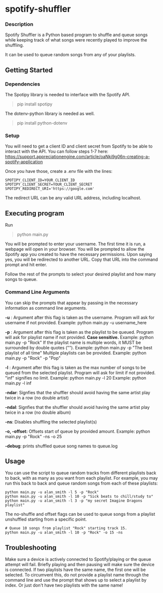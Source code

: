# spotify-shuffler

### Description
Spotify Shuffler is a Python based program to shuffle and queue songs while keeping track of what songs were recently played to improve the shuffling.

It can be used to queue random songs from any of your playlists.

## Getting Started

### Dependencies

The Spotipy library is needed to interface with the Spotify API.

> pip install spotipy


The dotenv-python library is needed as well.

> pip install python-dotenv


### Setup

You will need to get a client ID and client secret from Spotify to be able to interact with the API. You can follow steps 1-7 here:
https://support.appreciationengine.com/article/oaNki9g06n-creating-a-spotify-application

Once you have those, create a .env file with the lines:
```
SPOTIPY_CLIENT_ID=YOUR_CLIENT_ID
SPOTIPY_CLIENT_SECRET=YOUR_CLIENT_SECRET
SPOTIPY_REDIRECT_URI='https://google.com'
```

The redirect URL can be any valid URL address, including localhost.

## Executing program

Run
> python main.py

You will be prompted to enter your username. The first time it is run, a webpage will open in your browser. You will be prompted to allow the Spotify app you created to have the necessary permissions. Upon saying yes, you will be redirected to another URL. Copy that URL into the command prompt and hit enter.

Follow the rest of the prompts to select your desired playlist and how many songs to queue.

### Command Line Arguments

You can skip the prompts that appear by passing in the necessary information as command line arguments.

**-u** : Argument after this flag is taken as the username. Program will ask for username if not provided. 
Example: python main.py -u username_here

**-p** : Argument after this flag is taken as the playlist to be queued. Program will ask for playlist name if not provided. **Case sensitive.**
Example: python main.py -p "Rock"
If the playlist name is multiple words, it MUST be surrounded by double quotes ("").
Example: python main.py -p "The best playlist of all time"
Multiple playlists can be provided.
Example: python main.py -p "Rock" -p "Pop"


**-l** : Argument after this flag is taken as the max number of songs to be queued from the selected playlist. Program will ask for limit if not provided. "inf" signifies no limit.
Example: python main.py -l 20
Example: python main.py -l inf

**-ndar**: Signfies that the shuffler should avoid having the same artist play twice in a row (no double artist)

**-ndal**: Signfies that the shuffler should avoid having the same artist play twice in a row (no double album)

**-ns**: Disables shuffling the selected playlist(s)

**-o, -offset:** Offsets start of queue by provided amount.
Example: python main.py -p "Rock" -ns -o 25

**-debug**: prints shuffled queue song names to queue.log

## Usage

You can use the script to queue random tracks from different playlists back to back, with as many as you want from each playlist.
For example, you may run this back to back and queue random songs from each of these playlists:

```
python main.py -u alan_smith -l 5 -p "Rock"
python main.py -u alan_smith -l 10 -p "Sick beats to chill/study to"
python main.py -u alan_smith -l 3 -p "my secret Imagine Dragons playlist"
```

The no-shuffle and offset flags can be used to queue songs from a playlist unshuffled starting from a specific point.

```
# Queue 10 songs from playlist "Rock" starting track 15.
python main.py -u alan_smith -l 10 -p "Rock" -o 15 -ns
```

## Troubleshooting
Make sure a device is actively connected to Spotify/playing or the queue attempt will fail. Briefly playing and then pausing will make sure the device is connected.
If two playlists have the same name, the first one will be selected. To circumvent this, do not provide a playlist name through the command line and use the prompt that shows up to select a playlist by index. Or just don't have two playlists with the same name!
